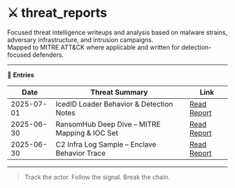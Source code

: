 # ⚔️ threat_reports

Focused threat intelligence writeups and analysis based on malware strains, adversary infrastructure, and intrusion campaigns.  
Mapped to MITRE ATT&CK where applicable and written for detection-focused defenders.

---

📄 **Entries**

| Date       | Threat Summary                           | Link       |
|------------|-------------------------------------------|------------|
| 2025-07-01 | IcedID Loader Behavior & Detection Notes  | [Read Report](2025-07-01_icedid_loader_behavior.md) |
| 2025-06-30 | RansomHub Deep Dive – MITRE Mapping & IOC Set | [Read Report](2025-06-30_ransomhub_mitre_mapping.md) |
| 2025-06-30 | C2 Infra Log Sample – Enclave Behavior Trace | [Read Report](2025-06-30_c2infra_log_sample.md) |

---

> Track the actor. Follow the signal. Break the chain.
